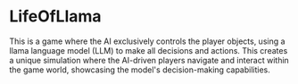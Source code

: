# LifeOfLlama

This is a game where the AI exclusively controls the player objects, using a llama language model (LLM) to make all decisions and actions. This creates a unique simulation where the AI-driven players navigate and interact within the game world, showcasing the model's decision-making capabilities.
